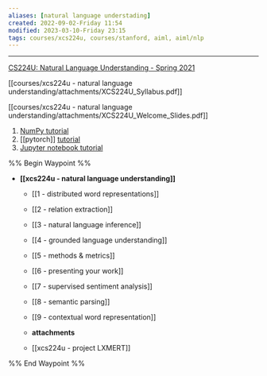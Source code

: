 ```yaml
---
aliases: [natural language understading]
created: 2022-09-02-Friday 11:54
modified: 2023-03-10-Friday 23:15
tags: courses/xcs224u, courses/stanford, aiml, aiml/nlp
---
```



---

[CS224U: Natural Language Understanding - Spring 2021](http://web.stanford.edu/class/cs224u/index.html)

[[courses/xcs224u - natural language understanding/attachments/XCS224U_Syllabus.pdf]]

[[courses/xcs224u - natural language understanding/attachments/XCS224U_Welcome_Slides.pdf]]

1. [NumPy tutorial](https://nbviewer.jupyter.org/github/cgpotts/cs224u/blob/2020-spring/tutorial_numpy.ipynb)
2. [[pytorch]] [tutorial](https://nbviewer.jupyter.org/github/cgpotts/cs224u/blob/2020-spring/tutorial_pytorch.ipynb)
3. [Jupyter notebook tutorial](https://nbviewer.jupyter.org/github/cgpotts/cs224u/blob/2020-spring/tutorial_jupyter_notebooks.ipynb)

%% Begin Waypoint %%
- **[[xcs224u - natural language understanding]]**
	- [[1 - distributed word representations]]
	- [[2 - relation extraction]]
	- [[3 - natural language inference]]
	- [[4 - grounded language understanding]]
	- [[5 - methods & metrics]]
	- [[6 - presenting your work]]
	- [[7 - supervised sentiment analysis]]
	- [[8 - semantic parsing]]
	- [[9 - contextual word representation]]
	- **attachments**

	- [[xcs224u - project LXMERT]]

%% End Waypoint %%
